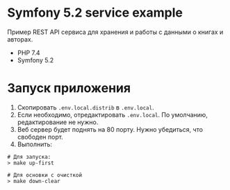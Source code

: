 # Symfony 5.2 service example

Пример REST API сервиса для хранения и работы с данными о книгах и авторах.

- PHP 7.4
- Symfony 5.2

# Запуск приложения

1. Скопировать `.env.local.distrib` в `.env.local`.
2. Если необходимо, отредактировать `.env.local`. По умолчанию, редактирование не нужно.
3. Веб сервер будет поднять на 80 порту. Нужно убедиться, что свободен порт.
4. Выполнить:
```
# Для запуска:
> make up-first

# Для основки с очисткой
> make down-clear
```
